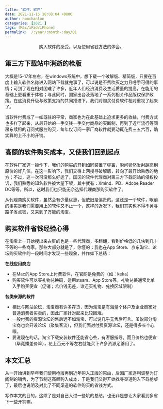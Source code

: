 ```yaml
---
title: "软件，软件"
date: 2021-11-15 10:08:04 +0800
author: hoochanlon
categories: [2021.]
tags: [Mac/iPad/iPhone]
permalink:  /:year/:month-:day/01
---
```


<p style="text-align:center">购入软件的感受，以及使用省钱方法的体会。</p> <!-- more -->

## 第三方下载站中消逝的枪版

大概是15-17年左右，在windows系统中，想下载一个破解版、精简版，只要在百度上输入软件名称进入网站下载就完事了，可以说是不费吹灰之力且唾手可得的事情；可到了现在相对困难了许多，近年人们经济消费及生活质量的提高，在能用的基础上更看重于体验；与此同时，国家出台及落地了一系列相关作品版权保护政策。在这消费升级与政策支持的共同推进下，我们对购买付费软件相对重视了起来了。

当软件付费成了一如既往的平常，商家也为在此基础上追求更多的收益，付费方式也多样了起来，从最开始的一手交钱一手交付商品的买断制，再到了近年流行等同房东续租的订阅式服务购买，每年仅订阅一家厂商软件就要动辄花费三五六百，确实算的上不小的开销。

## 高额的软件购买成本，又使我们回到起点

在软件厂家这一操作下，我们的购买的开销如同装置了弹簧，瞬间猛然发射蹦高到原价的好几倍。在这一影响下，我们又得上网搜寻破解版，转向了最开始熟悉的地方；不过，这一次可没那么好运了，国区的软件代理商对第三方下载网站的侵权投诉，我们熟悉的知名软件被大量下架，其中就有：Xmind、PD、Adobe Reader DC等等。所以，这时我们也只能无奈选择代理商那购买软件了。

从代理商购买软件，虽然会有少量优惠，但依旧是偏贵的。这还是一个软件，眼前的事实是我们需要用上的软件又不止一个，这样的近况下，我们其实也不得不另寻路子省点钱，又来到了万能的淘宝。

## 购买软件省钱经验心得

在淘宝上一开始搜出来占屏的也是一些代理商，多翻翻，看到价格低的几块到几十不等的一些商家，那些大部分就是了，你懂的；我也在App Store、京东淘宝、论坛购买软件的一段时间才发现一些现象，并作如下总结：

**在线应用商店**

* 在Mac的App Store上付费软件，在官网是免费的（如：keka）
* 购买软件可以买礼物兑换码，适用steam、App Store等。礼物兑换通常比单入手购买便宜（促销；若价钱无差，谁还买礼物、兑换区域限制）

**各类来源的软件**

* 相比与网站论坛，淘宝商有许多存货，因为淘宝是有海量个体户及企业商家对普通消费者买卖的，因此厂家针对起来比较困难。
* 一般付费的资源论坛的售后远不如淘宝，可以说几乎无售后可言。虽说部分淘宝商也会开设论坛（聚集客流），但我们面对付费资源论坛，还是得多长个心眼。
* 要说现在的话，淘宝下载安装软件还能省心些，有客服指导，而且价格也便宜（毕竟赚差价嘛），花上百元不等左右就能买下许多资源足够用了。

## 本文汇总

从一开始讲到早年我们使用枪版再到近年购入正版的原由，后因厂家逐利调整为订阅制的销售，为了节制这高额购入成本，于是我们又得开始找寻渠道购入下载枪版了，最后也说明及对比了不同渠道的软件购买的省钱方式。

写作本文的目的，这除了是对自己入过一些坑的总结，也无非是想让大家看到多省下一些开销嘛。
